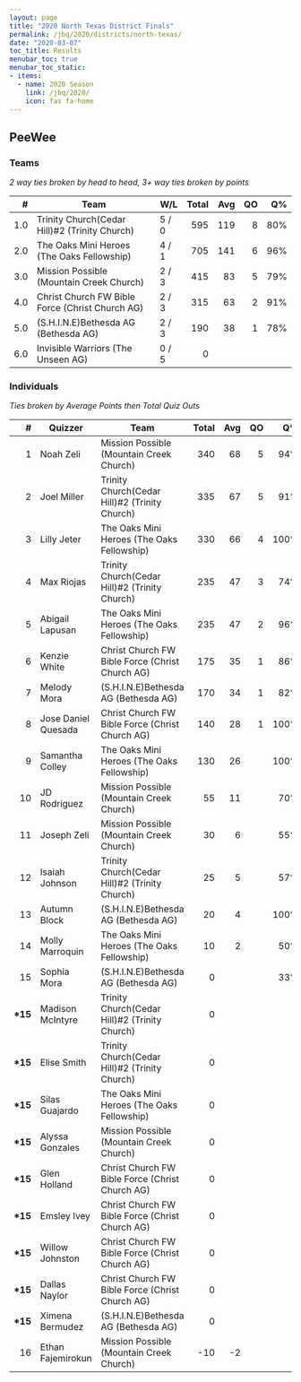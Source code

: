 ```yaml
---
layout: page
title: "2020 North Texas District Finals"
permalink: /jbq/2020/districts/north-texas/
date: "2020-03-07"
toc_title: Results
menubar_toc: true
menubar_toc_static:
- items:
  - name: 2020 Season
    link: /jbq/2020/
    icon: fas fa-home
---
```


## PeeWee

### Teams

*2 way ties broken by head to head, 3+ way ties broken by points*

|    # | Team                                            | W/L   | Total |  Avg |   QO |   Q% |
| ---: | ----------------------------------------------- | ----- | ----: | ---: | ---: | ---: |
|  1.0 | Trinity Church(Cedar Hill)#2 (Trinity Church)   | 5 / 0 |   595 |  119 |    8 |  80% |
|  2.0 | The Oaks Mini Heroes (The Oaks Fellowship)      | 4 / 1 |   705 |  141 |    6 |  96% |
|  3.0 | Mission Possible (Mountain Creek Church)        | 2 / 3 |   415 |   83 |    5 |  79% |
|  4.0 | Christ Church FW Bible Force (Christ Church AG) | 2 / 3 |   315 |   63 |    2 |  91% |
|  5.0 | (S.H.I.N.E)Bethesda AG (Bethesda AG)            | 2 / 3 |   190 |   38 |    1 |  78% |
|  6.0 | Invisible Warriors (The Unseen AG)              | 0 / 5 |     0 |      |      |      |

### Individuals

*Ties broken by Average Points then Total Quiz Outs*

|        # | Quizzer             | Team                                            | Total |  Avg |   QO |   Q% |
| -------: | ------------------- | ----------------------------------------------- | ----: | ---: | ---: | ---: |
|        1 | Noah Zeli           | Mission Possible (Mountain Creek Church)        |   340 |   68 |    5 |  94% |
|        2 | Joel Miller         | Trinity Church(Cedar Hill)#2 (Trinity Church)   |   335 |   67 |    5 |  91% |
|        3 | Lilly Jeter         | The Oaks Mini Heroes (The Oaks Fellowship)      |   330 |   66 |    4 | 100% |
|        4 | Max Riojas          | Trinity Church(Cedar Hill)#2 (Trinity Church)   |   235 |   47 |    3 |  74% |
|        5 | Abigail Lapusan     | The Oaks Mini Heroes (The Oaks Fellowship)      |   235 |   47 |    2 |  96% |
|        6 | Kenzie White        | Christ Church FW Bible Force (Christ Church AG) |   175 |   35 |    1 |  86% |
|        7 | Melody Mora         | (S.H.I.N.E)Bethesda AG (Bethesda AG)            |   170 |   34 |    1 |  82% |
|        8 | Jose Daniel Quesada | Christ Church FW Bible Force (Christ Church AG) |   140 |   28 |    1 | 100% |
|        9 | Samantha Colley     | The Oaks Mini Heroes (The Oaks Fellowship)      |   130 |   26 |      | 100% |
|       10 | JD Rodriguez        | Mission Possible (Mountain Creek Church)        |    55 |   11 |      |  70% |
|       11 | Joseph Zeli         | Mission Possible (Mountain Creek Church)        |    30 |    6 |      |  55% |
|       12 | Isaiah Johnson      | Trinity Church(Cedar Hill)#2 (Trinity Church)   |    25 |    5 |      |  57% |
|       13 | Autumn Block        | (S.H.I.N.E)Bethesda AG (Bethesda AG)            |    20 |    4 |      | 100% |
|       14 | Molly Marroquin     | The Oaks Mini Heroes (The Oaks Fellowship)      |    10 |    2 |      |  50% |
|       15 | Sophia Mora         | (S.H.I.N.E)Bethesda AG (Bethesda AG)            |     0 |      |      |  33% |
| **\*15** | Madison McIntyre    | Trinity Church(Cedar Hill)#2 (Trinity Church)   |     0 |      |      |      |
| **\*15** | Elise Smith         | Trinity Church(Cedar Hill)#2 (Trinity Church)   |     0 |      |      |      |
| **\*15** | Silas Guajardo      | The Oaks Mini Heroes (The Oaks Fellowship)      |     0 |      |      |      |
| **\*15** | Alyssa Gonzales     | Mission Possible (Mountain Creek Church)        |     0 |      |      |      |
| **\*15** | Glen Holland        | Christ Church FW Bible Force (Christ Church AG) |     0 |      |      |      |
| **\*15** | Emsley Ivey         | Christ Church FW Bible Force (Christ Church AG) |     0 |      |      |      |
| **\*15** | Willow Johnston     | Christ Church FW Bible Force (Christ Church AG) |     0 |      |      |      |
| **\*15** | Dallas Naylor       | Christ Church FW Bible Force (Christ Church AG) |     0 |      |      |      |
| **\*15** | Ximena Bermudez     | (S.H.I.N.E)Bethesda AG (Bethesda AG)            |     0 |      |      |      |
|       16 | Ethan Fajemirokun   | Mission Possible (Mountain Creek Church)        |   -10 |   -2 |      |      |

